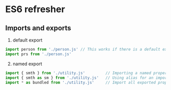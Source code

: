 # ES6 refresher

## Imports and exports

1. default export
``` js
import person from './person.js' // This works if there is a default export
import prs from './person.js'
```

2. named export
``` js
import { smth } from './utility.js'         // Importing a named property/function
import { smth as sm } from './utility.js'   // Using alias for an import
import * as bundled from './utility.js'     // Import all exported properties as object
```

